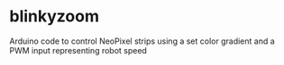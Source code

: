 # blinkyzoom
Arduino code to control NeoPixel strips using a set color gradient and a PWM input representing robot speed

